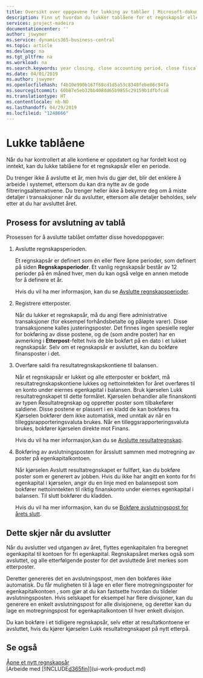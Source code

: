```yaml
---
title: Oversikt over oppgavene for lukking av tablåer | Microsoft-dokumentasjon
description: Finn ut hvordan du lukker tablåene for et regnskapsår eller en regnskapsperiode, og hva som skjer etter at du har lukket ved utgangen av året.
services: project-madeira
documentationcenter: ''
author: jswymer
ms.service: dynamics365-business-central
ms.topic: article
ms.devlang: na
ms.tgt_pltfrm: na
ms.workload: na
ms.search.keywords: year closing, close accounting period, close fiscal year, bank account detailed trial balance
ms.date: 04/01/2019
ms.author: jswymer
ms.openlocfilehash: f4b10e990b167f68cd1d5a53c8348febe86c94fa
ms.sourcegitcommit: 60b87e5eb32bb408dd65b9855c29159b1dfbfca8
ms.translationtype: HT
ms.contentlocale: nb-NO
ms.lasthandoff: 04/29/2019
ms.locfileid: "1248666"
---
```

# <a name="closing-the-books"></a>Lukke tablåene
Når du har kontrollert at alle kontiene er oppdatert og har fordelt kost og inntekt, kan du lukke tablåene for et regnskapsår eller en periode.

Du trenger ikke å avslutte et år, men hvis du gjør det, blir det enklere å arbeide i systemet, ettersom du kan dra nytte av de gode filtreringsalternativene. Du trenger heller ikke å bekymre deg om å miste detaljer i transaksjoner når du avslutter, ettersom alle detaljer beholdes, selv etter at du har avsluttet året.

## <a name="closing-book-process"></a>Prosess for avslutning av tablå
Prosessen for å avslutte tablået omfatter disse hovedoppgaver:

1. Avslutte regnskapsperioden.

    Et regnskapsår er definert som én eller flere åpne perioder, som definert på siden **Regnskapsperioder**. Et vanlig regnskapsår består av 12 perioder på én måned hver, men du kan også velge en annen metode for å definere et år.

    Hvis du vil ha mer informasjon, kan du se [Avslutte regnskapsperioder](year-close-account-periods.md).
2. Registrere etterposter.

    Når du lukker et regnskapsår, må du angi flere administrative transaksjoner (for eksempel forhåndsbetalte og påløpte varer). Disse transaksjonene kalles justeringsposter. Det finnes ingen spesielle regler for bokføring av disse postene, og de (som andre poster) har en avmerking i **Etterpost**-feltet hvis de ble bokført på en dato i et lukket regnskapsår. Selv om et regnskapsår er avsluttet, kan du bokføre finansposter i det.
3. Overføre saldi fra resultatregnskapskontiene til balansen.

    Når et regnskapsår er lukket og alle etterposter er bokført, må resultatregnskapskontiene lukkes og nettoinntekten for året overføres til en konto under eiernes egenkapital i balansen. Bruk kjørselen Lukk resultatregnskapet til dette formålet. Kjørselen behandler alle finanskonti av typen Resultatregnskap og oppretter poster som tilbakefører saldiene. Disse postene er plassert i en kladd de kan bokføres fra. Kjørselen bokfører dem ikke automatisk, med unntak av når en tilleggsrapporteringsvaluta brukes. Når en tilleggsrapporteringsvaluta brukes, bokfører kjørselen direkte mot Finans.

    Hvis du vil ha mer informasjon,kan du se [Avslutte resultatregnskap](year-close-income-statement.md).
4. Bokføring av avslutningsposten for årsslutt sammen med motregning av poster på egenkapitalkontoen.

    Når kjørselen Avslutt resultatregnskapet er fullført, kan du bokføre poster som er generert av jobben. Hvis du ikke har angitt en konto for fri egenkapital i kjørselen, angir du en linje med en balansepost som bokfører nettoinntekten til riktig finanskonto under eiernes egenkapital i balansen. Til slutt bokfører du kladden.

    Hvis du vil ha mer informasjon, kan du se [Bokføre avslutningspost for årets slutt](year-how-post-year-end-close-entry.md).

## <a name="what-happens-when-you-close"></a>Dette skjer når du avslutter
Når du avslutter ved utgangen av året, flyttes egenkapitalen fra beregnet egenkapital til kontoen for fri egenkapital. Regnskapsåret merkes også som avsluttet, og alle etterfølgende poster for det avsluttede året merkes som etterposter.

Deretter genereres det en avslutningspost, men den bokføres ikke automatisk. Du får muligheten til å lage en eller flere motregningsposter for egenkapitalkontoen , som gjør at du kan fastsette hvordan du tildeler avslutningsposten. Hvis selskapet for eksempel har flere divisjoner, kan du generere en enkelt avslutningspost for alle divisjonene, og deretter kan du lage en motregningspost for egenkapitalkontoen til hver enkelt divisjon.

Du kan bokføre i et tidligere regnskapsår, selv etter at resultatkontoene er avsluttet, hvis du kjører kjørselen Lukk resultatregnskapet på nytt etterpå.

## <a name="see-also"></a>Se også
[Åpne et nytt regnskapsår](finance-how-open-new-fiscal-year.md)  
[Arbeide med [!INCLUDE[d365fin](includes/d365fin_md.md)]](ui-work-product.md)
